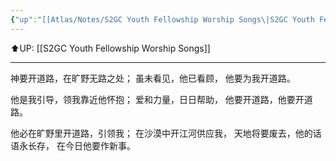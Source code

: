 ```yaml
---
{"up":"[[Atlas/Notes/S2GC Youth Fellowship Worship Songs\|S2GC Youth Fellowship Worship Songs]]","dg-publish":true,"permalink":"/atlas/notes/yf-hymn-song-144/","dgPassFrontmatter":true}
---
```


⬆️UP: [[S2GC Youth Fellowship Worship Songs]]

---

神要开道路，在旷野无路之处；
虽未看见，他已看顾，
他要为我开道路。

他是我引导，领我靠近他怀抱；
爱和力量，日日帮助，
他要开道路，他要开道路。

他必在旷野里开道路，引领我；
在沙漠中开江河供应我，
天地将要废去，他的话语永长存，
在今日他要作新事。